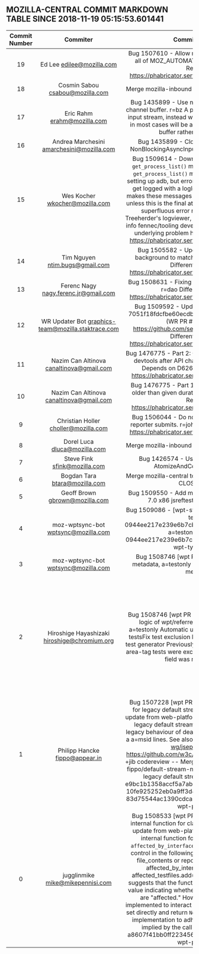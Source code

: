 ## MOZILLA-CENTRAL COMMIT MARKDOWN TABLE SINCE 2018-11-19 05:15:53.601441

| Commit Number | Commiter | Commit Message | Node | Date | 
|:---:|:----:|:----------------------------------:|:------:|:----:| 
|19|Ed Lee <edilee@mozilla.com>|Bug 1507610 - Allow running find-dupes without all of MOZ_AUTOMATION r=mshal  Differential Revision: https://phabricator.services.mozilla.com/D12065|def0fd8429f955dcd8f29ae54cd2e2e5cd28032d|2018-11-20 21:35:08
|18|Cosmin Sabou <csabou@mozilla.com>|Merge mozilla-inbound to mozilla-central. a=merge|c48931864919067283a60b9627690d356058161c|2018-11-25 11:47:59
|17|Eric Rahm <erahm@mozilla.com>|Bug 1435899 - Use nsStringStream for the data channel buffer. r=bz  A pipe is no longer used for the input stream, instead we use a string stream which in most cases will be able to share the string data buffer rather than copying it.|c4029bc621f59edca2c3e0011ca50747be81b2c7|2018-02-02 22:42:55
|16|Andrea Marchesini <amarchesini@mozilla.com>|Bug 1435899 - Close underlying stream in NonBlockingAsyncInputStream sooner. r=froydnj|5461b62599d722d0c78b8f212653817d2d718362|2018-02-27 09:03:00
|15|Wes Kocher <wkocher@mozilla.com>|Bug 1509614 - Downgrade the loglevel for the `get_process_list()` messages in mozbase r=bc  `get_process_list()` makes multiple attempts at setting up adb, but errors setting up the connection get logged with a loglevel of ERROR. This patch makes these messages print with a loglevel of INFO unless this is the final attempt. This will cut down on superfluous error messages appearing in Treeherder's logviewer, while still providing all of the info fennec/tooling developers would need to fix the underlying problem here.  Differential Revision: https://phabricator.services.mozilla.com/D12813|5120b8ce3de84ec0e94ed9ebe949f1245f4c9472|2018-11-25 01:03:49
|14|Tim Nguyen <ntim.bugs@gmail.com>|Bug 1505582 - Update macOS arrowpanel background to match the specification. r=dao  Differential Revision: https://phabricator.services.mozilla.com/D12820|7d894090b1aaa917904f8f36caf6ef01a4949f45|2018-11-24 15:07:23
|13|Ferenc Nagy <nagy.ferenc.jr@gmail.com>|Bug 1508631 - Fixing indentation in multiple lines r=dao  Differential Revision: https://phabricator.services.mozilla.com/D12826|5edbd3619c978b1dc78709685a89536c61df1263|2018-11-24 15:18:45
|12|WR Updater Bot <graphics-team@mozilla.staktrace.com>|Bug 1509592 - Update webrender to commit 7051f18fdcfbe60ecdbaeaa8e53c4ba98f2037a1 (WR PR #3344). r=kats  https://github.com/servo/webrender/pull/3344  Differential Revision: https://phabricator.services.mozilla.com/D12822|b599964cc3ee9182a50a4ed38996cef6fe87c13a|2018-11-24 14:56:25
|11|Nazim Can Altinova <canaltinova@gmail.com>|Bug 1476775 - Part 2: Change the profiler usage in devtools after API change r=julienw,gregtatum  Depends on D6267  Differential Revision: https://phabricator.services.mozilla.com/D6268|bed93ebb313b1fb65bfbce423c7c09ac277c26e9|2018-11-23 18:10:08
|10|Nazim Can Altinova <canaltinova@gmail.com>|Bug 1476775 - Part 1: Discard samples that are older than given duration r=mstange  Differential Revision: https://phabricator.services.mozilla.com/D6267|9f21792d4ae6515aa1e12503b530757e884d4ff0|2018-11-21 16:13:15
|9|Christian Holler <choller@mozilla.com>|Bug 1506044 - Do not send cookies with ASan reporter submits. r=johannh  Differential Revision: https://phabricator.services.mozilla.com/D12317|062aef718a607660023c7e818a3760e54b0575a8|2018-11-22 01:18:27
|8|Dorel Luca <dluca@mozilla.com>|Merge mozilla-inbound to mozilla-central. a=merge|76c1898f6b021986beccc1461b1800ebe9f9e251|2018-11-24 11:46:32
|7|Steve Fink <sfink@mozilla.com>|Bug 1426574 - Use fallible bitmap ops for AtomizeAndCopyChars, r=jonco|e8eb60450f8c25c2985316e2896aa0574ba658d5|2018-11-21 22:07:12
|6|Bogdan Tara <btara@mozilla.com>|Merge mozilla-central to mozilla-inbound.  a=merge CLOSED TREE|7e7bf210330b1a491e30a75917d8b9aafa790458|2018-11-23 23:41:49
|5|Geoff Brown <gbrown@mozilla.com>|Bug 1509550 - Add more test chunks for Android 7.0 x86 jsreftests; r=me,a=test-only|d0b1dc88d15d0e3bf4adf8c491feab0e5f833a90|2018-11-23 20:39:19
|4|moz-wptsync-bot <wptsync@mozilla.com>|Bug 1509086 - [wpt-sync] Update web-platform-tests to 0944ee217e239e6b7cb0d532c828e728ff9b60e1, a=testonly  wpt-head: 0944ee217e239e6b7cb0d532c828e728ff9b60e1 wpt-type: landing |2e2c39fe9a0cf169a72854200d49a5e381b93451|2018-11-22 12:35:01
|3|moz-wptsync-bot <wptsync@mozilla.com>|Bug 1508746 [wpt PR 14131] - Update wpt metadata, a=testonly  wpt-pr: 14131 wpt-type: metadata |c068080c7860f702466f32c21751b4e223343c39|2018-11-20 02:15:13
|2|Hiroshige Hayashizaki <hiroshige@chromium.org>|Bug 1508746 [wpt PR 14131] - Fix test exclusion logic of wpt/referrer-policy test generator, a=testonly  Automatic update from web-platform-testsFix test exclusion logic of wpt/referrer-policy test generator  Previously, all worker-request, a-tag, area-tag tests were excluded because "redirection" field was not included in |selection_pattern|, and thus "worker-requests-with-swap-origin-redirect" and "overhead-for-redirection" entries in "excluded_tests" in spec.src.json were applied to all redirection types.  This CL - Includes "redirection" field in |selection_pattern| and   instead remove "redirection" field from filenames, and - Regenerates tests.  Therefore, this CL - Adds new test files for worker-request, a-tag, area-tag, and - Renames existing test files.  The only manual changes are - referrer-policy/generic/tools/common_paths.py - third_party/WebKit/LayoutTests/SlowTests - third_party/WebKit/LayoutTests/SmokeTests and all other modifications are made by referrer-policy/generic/tools/generate.py.  Bug: 880027 Change-Id: Ie628f92b334d6e2adddc5957cc6cceaa8c69f322 Reviewed-on: https://chromium-review.googlesource.com/c/1330901 Reviewed-by: Hiroki Nakagawa <nhiroki@chromium.org> Reviewed-by: Jochen Eisinger <jochen@chromium.org> Reviewed-by: Dirk Pranke <dpranke@chromium.org> Commit-Queue: Hiroshige Hayashizaki <hiroshige@chromium.org> Cr-Commit-Position: refs/heads/master@{#609433} warning: inexact rename detection was skipped due to too many files. warning: you may want to set your diff.renameLimit variable to at least 1920 and retry the command.  --  wpt-commits: 0944ee217e239e6b7cb0d532c828e728ff9b60e1 wpt-pr: 14131 |1b37261649fee3b6c5d84c4cd22f842fe1419a45|2018-11-22 12:34:42
|1|Philipp Hancke <fippo@appear.in>|Bug 1507228 [wpt PR 14054] - webrtc: add test for legacy default stream, a=testonly  Automatic update from web-platform-testswebrtc: add test for legacy default stream  adds a test covering the legacy behaviour of dealing with SDP not containing a a=msid lines.  See also https://github.com/rtcweb-wg/jsep/issues/856 https://github.com/w3c/webrtc-pc/issues/2027  -- +jib codereview  -- Merge pull request #14054 from fippo/default-stream-no-msid  webrtc: add test for legacy default stream --  wpt-commits: e9bc1b1358accf5a7abd21155399845fdc891d37, 10fe925252eb0a9ff3d4915f342d2662ebe94e31, 83d75544ac1390cdca8a771267ec3d223cf43bbf wpt-pr: 14054 |828269b597ba3112bb72c961d02b9a4ac3e6c02f|2018-11-22 12:34:39
|0|jugglinmike <mike@mikepennisi.com>|Bug 1508533 [wpt PR 14137] - [wpt] Refactor internal function for clarity, a=testonly  Automatic update from web-platform-tests[wpt] Refactor internal function for clarity (#14137)  The `affected_by_interfaces` function is used for flow control in the following `if` condition:      if rel_path in file_contents or repo_path in file_contents or affected_by_interfaces(file_contents):         affected_testfiles.add(test_full_path)  This usage suggests that the function should return a boolean value indicating whether the provided file contents are "affected." However, it was previously implemented to interact with the `affected_testfiles` set directly and return `None` in all cases.  Refactor the implementation to adhere to the functional style implied by the call site. --  wpt-commits: a8607f41bb0ff223456623cf43b427d4ed5bc53f wpt-pr: 14137 |59c8ec95baa39ba312681c2840f00e9194c6e3b2|2018-11-22 12:34:37


